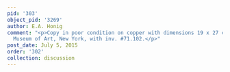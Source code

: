 ```yaml
---
pid: '303'
object_pid: '3269'
author: E.A. Honig
comment: "<p>Copy in poor condition on copper with dimensions 19 x 27 cm in the Metropolitan
  Museum of Art, New York, with inv. #71.102.</p>"
post_date: July 5, 2015
order: '302'
collection: discussion
---
```

